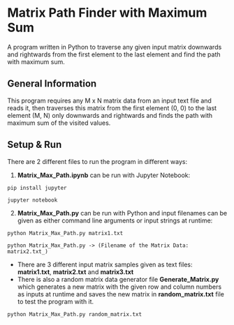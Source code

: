# Matrix Path Finder with Maximum Sum
A program written in Python to traverse any given input matrix downwards and rightwards from the first element to the last element and find the path with maximum sum.

## General Information
This program requires any M x N matrix data from an input text file and reads it, then traverses this matrix from the first element (0, 0) to the last element (M, N) only downwards and rightwards and finds the path with maximum sum of the visited values.

## Setup & Run
There are 2 different files to run the program in different ways:
1. **Matrix_Max_Path.ipynb** can be run with Jupyter Notebook:
```
pip install jupyter
```
```
jupyter notebook
```
2. **Matrix_Max_Path.py** can be run with Python and input filenames can be given as either command line arguments or input strings at runtime:
```
python Matrix_Max_Path.py matrix1.txt
```
```
python Matrix_Max_Path.py -> (Filename of the Matrix Data: matrix2.txt_)
```
* There are 3 different input matrix samples given as text files: **matrix1.txt**, **matrix2.txt** and **matrix3.txt**
* There is also a random matrix data generator file **Generate_Matrix.py** which generates a new matrix with the given row and column numbers as inputs at runtime and saves the new matrix in **random_matrix.txt** file to test the program with it.
```
python Matrix_Max_Path.py random_matrix.txt
```